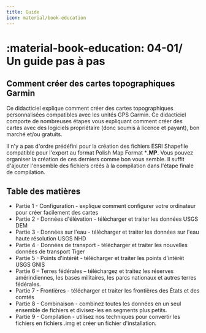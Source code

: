 ```yaml
---
title: Guide
icon: material/book-education
---
```


# **:material-book-education: 04-01/ Un guide pas à pas**


## **Comment créer des cartes topographiques Garmin**

Ce didacticiel explique comment créer des cartes topographiques personnalisées compatibles avec les unités GPS Garmin. Ce didacticiel comporte de nombreuses étapes vous expliquant comment créer des cartes avec des logiciels propriétaire (donc soumis à licence et payant), bon marché et/ou gratuits.

Il n'y a pas d'ordre prédéfini pour la création des fichiers ESRI Shapefile compatible pour l'export au format Polish Map Format ***.MP**. Vous pouvez organiser la création de ces derniers comme bon vous semble. Il suffit d'ajouter l'ensemble des fichiers créés à la compilation dans l'étape finale de compilation.


## **Table des matières**

- Partie 1 - Configuration - explique comment configurer votre ordinateur pour créer facilement des cartes
- Partie 2 - Données d'élévation - télécharger et traiter les données USGS DEM
- Partie 3 - Données sur l'eau - télécharger et traiter les données sur l'eau haute résolution USGS NHD
- Partie 4 - Données de transport - télécharger et traiter les nouvelles données de transport Tiger
- Partie 5 - Points d'intérêt - télécharger et traiter les points d'intérêt USGS GNIS
- Partie 6 – Terres fédérales – téléchargez et traitez les réserves amérindiennes, les bases militaires, les parcs nationaux et autres terres fédérales.
- Partie 7 - Frontières - télécharger et traiter les frontières des États et des comtés
- Partie 8 - Combinaison - combinez toutes les données en un seul ensemble de fichiers et divisez-les en segments plus petits.
- Partie 9 - Compilation - utilisez nos techniques pour convertir les fichiers en fichiers .img et créer un fichier d'installation.